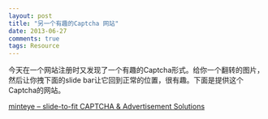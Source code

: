 ```yaml
---
layout: post
title: "另一个有趣的Captcha 网站"
date: 2013-06-27
comments: true
tags: Resource
---
```

<p>今天在一个网站注册时又发现了一个有趣的Captcha形式。给你一个翻转的图片，然后让你拽下面的slide bar让它回到正常的位置，很有趣。下面是提供这个Captcha的网站。</p><p><a href="http://www.minteye.com/">minteye &ndash; slide-to-fit CAPTCHA &amp; Advertisement Solutions</a></p>
